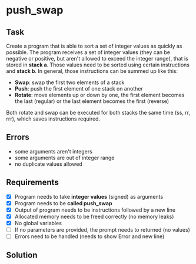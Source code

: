 # push_swap
## Task
Create a program that is able to sort a set of integer values as quickly as possible. The program receives a set of integer values (they can be negative or positive, but aren't allowed to exceed the integer range), that is stored in **stack a**. Those values need to be sorted using certain instructions and **stack b**. In general, those instructions can be summed up like this:
 - **Swap**: swap the first two elements of a stack
 - **Push**: push the first element of one stack on another
 - **Rotate**: move elements up or down by one, the first element becomes the last (regular) or the last element becomes the first (reverse)

Both rotate and swap can be executed for both stacks the same time (ss, rr, rrr), which saves instructions required.

## Errors
- some arguments aren't integers
- some arguments are out of integer range
- no duplicate values allowed

## Requirements

 - [x] Program needs to take **integer values** (signed) as arguments
 - [x] Program needs to be **called push_swap**
 - [x] Output of program needs to be instructions followed by a new line
 - [x] Allocated memory needs to be freed correctly (no memory leaks)
 - [x] No global variables
 - [ ] If no parameters are provided, the prompt needs to returned (no values)
 - [ ] Errors need to be handled (needs to show Error and new line)

## Solution
